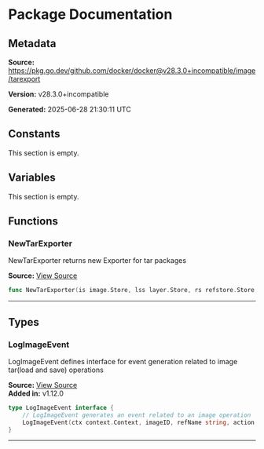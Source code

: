 # Package Documentation

## Metadata

**Source:** https://pkg.go.dev/github.com/docker/docker@v28.3.0+incompatible/image/tarexport

**Version:** v28.3.0+incompatible

**Generated:** 2025-06-28 21:30:11 UTC

## Constants

This section is empty.

## Variables

This section is empty.

## Functions

### NewTarExporter

NewTarExporter returns new Exporter for tar packages

**Source:** [View Source](https://github.com/docker/docker/blob/v28.3.0/image/tarexport/tarexport.go#L46)  

```go
func NewTarExporter(is image.Store, lss layer.Store, rs refstore.Store, loggerImgEvent LogImageEvent, platform *ocispec.Platform) image.Exporter
```

---

## Types

### LogImageEvent

LogImageEvent defines interface for event generation related to image tar(load and save) operations

**Source:** [View Source](https://github.com/docker/docker/blob/v28.3.0/image/tarexport/tarexport.go#L40)  
**Added in:** v1.12.0

```go
type LogImageEvent interface {
	// LogImageEvent generates an event related to an image operation
	LogImageEvent(ctx context.Context, imageID, refName string, action events.Action)
}
```

---

